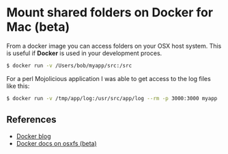 # Mount shared folders on Docker for Mac (beta)

From a docker image you can access folders on your OSX host system. This is useful if **Docker** is used in your development proces.

```bash
$ docker run -v /Users/bob/myapp/src:/src
```

For a perl Mojolicious application I was able to get access to the log files like this:

```bash
$ docker run -v /tmp/app/log:/usr/src/app/log --rm -p 3000:3000 myapp
```

## References

- [Docker blog](https://blog.docker.com/2014/10/docker-1-3-signed-images-process-injection-security-options-mac-shared-directories/)
- [Docker docs on osxfs (beta)](https://beta.docker.com/docs/mac/osxfs/)